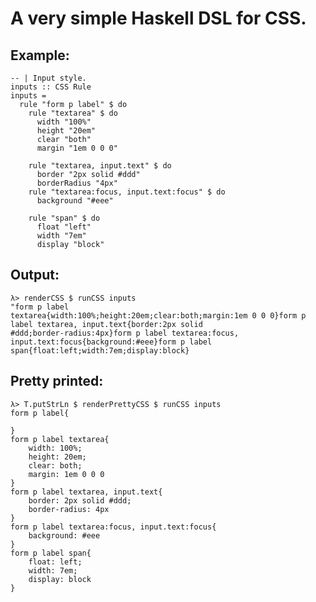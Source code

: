 # A very simple Haskell DSL for CSS.

## Example:

    -- | Input style.
    inputs :: CSS Rule
    inputs =
      rule "form p label" $ do
        rule "textarea" $ do
          width "100%"
          height "20em"
          clear "both"
          margin "1em 0 0 0"

        rule "textarea, input.text" $ do
          border "2px solid #ddd"
          borderRadius "4px"
        rule "textarea:focus, input.text:focus" $ do
          background "#eee"

        rule "span" $ do
          float "left"
          width "7em"
          display "block"

## Output:

    λ> renderCSS $ runCSS inputs
    "form p label
    textarea{width:100%;height:20em;clear:both;margin:1em 0 0 0}form p
    label textarea, input.text{border:2px solid
    #ddd;border-radius:4px}form p label textarea:focus,
    input.text:focus{background:#eee}form p label
    span{float:left;width:7em;display:block}

## Pretty printed:

    λ> T.putStrLn $ renderPrettyCSS $ runCSS inputs
    form p label{

    }
    form p label textarea{
        width: 100%;
        height: 20em;
        clear: both;
        margin: 1em 0 0 0
    }
    form p label textarea, input.text{
        border: 2px solid #ddd;
        border-radius: 4px
    }
    form p label textarea:focus, input.text:focus{
        background: #eee
    }
    form p label span{
        float: left;
        width: 7em;
        display: block
    }
